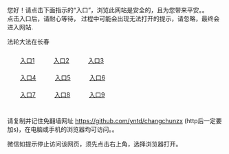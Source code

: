 您好！请点击下面指示的“入口”，浏览此网站是安全的，且为您带来平安。。 <br/>
点击入口后，请耐心等待， 过程中可能会出现无法打开的提示，请忽略，最终会进入网站. </br>

法轮大法在长春<br/>
<div style="padding:10px"><a style="margin:20px" target="_blank" href="https://d3ngyfwxk3v7sy.cloudfront.net/2Qpsp?hqrqhdm" id="ccLink1" rel="nofollow">入口1</a> <a target="_blank" style="margin:20px" href="https://d3pon6m7x9byeq.cloudfront.net/2Qpsp?kjizjcdn" id="ccLink2" rel="nofollow">入口2</a> <a style="margin:20px" target="_blank" href="https://d1nzkz3kuzzy3c.cloudfront.net/2Qpsp?anuvt" id="ccLink3" rel="nofollow">入口3</a></div>

<div style="padding:10px" ><a style="margin:20px" target="_blank" href="https://d3ngyfwxk3v7sy.cloudfront.net/2Qpsp?hqrqhdm" id="ccLink4" rel="nofollow">入口4</a> <a style="margin:20px" href="https://d3pon6m7x9byeq.cloudfront.net/2Qpsp?kjizjcdn" target="_blank" id="ccLink5" rel="nofollow">入口5</a> <a style="margin:20px" href="https://d1nzkz3kuzzy3c.cloudfront.net/2Qpsp?anuvt" target="_blank" id="ccLink6" rel="nofollow">入口6</a></div>

<div style="padding:10px"><a style="margin:20px" target="_blank" href="https://d3ngyfwxk3v7sy.cloudfront.net/2Qpsp?hqrqhdm" id="ccLink7" rel="nofollow">入口7</a> <a style="margin:20px" href="https://d3pon6m7x9byeq.cloudfront.net/2Qpsp?kjizjcdn" target="_blank" id="ccLink8" rel="nofollow">入口8</a> <a style="margin:20px" target="_blank" href="https://d1nzkz3kuzzy3c.cloudfront.net/2Qpsp?anuvt" id="ccLink9" rel="nofollow">入口9</a></div>

<br/>



请复制并记住免翻墙网址 https://github.com/yntd/changchunzx (http后一定要加s)，在电脑或手机的浏览器均可访问。。<br/>

微信如提示停止访问该网页，须先点击右上角，选择浏览器打开。

